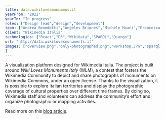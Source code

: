 ```yaml
---
title: data.wikilovesmonumens.it
yearFrom: "2022"
yearTo: "In progress"
roles: ["Design lead","design","development"]
team: ["Andrea Benedetti","Angeles Briones","Michele Mauri","Francesca Gheli","Alessandro Quets"]
client: "Wikimedia Italia"
technologies: ["React","D3","Wikidata","SPARQL","Django"]
url: "http://data.wikilovesmonuments.it"
images: ["overview.png","only-photographed.png","workshop.JPG","sparql.png","lombardia.png","basilicata.png","campania.png","list.png"
]
---
```

A visualization platform designed for Wikimedia Italia. The project is built around *Wiki Loves Monuments Italy* (WLM), a contest that fosters the Wikimedia Community to depict and share photographs of monuments on Wikimedia Commons, under an open license. Thanks to the visualization, it is possible to explore Italian territories and display the photographic coverage of cultural properties over different time frames. By doing so, Wikimedia staff and volunteers can address the community’s effort and organize photographic or mapping activities.

Read more on this [blog article](https://densitydesign.org/research/wiki%f0%9f%92%99monuments).